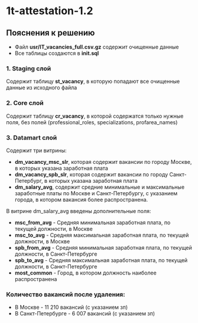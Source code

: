 # 1t-attestation-1.2

## Пояснения к решению

* Файл **usr/IT_vacancies_full.csv.gz** содержит очищенные данные
* Все таблицы создаются в **init.sql**

### 1. Staging слой

Содержит таблицу **st_vacancy**, в которую попадают все очищенные данные из исходного файла

### 2. Core слой

Содержит таблицу **cr_vacancy**, в которой содержатся только нужные поля, без полей (professional_roles, specializations, profarea_names)

### 3. Datamart слой

Содержит три витрины:
* **dm_vacancy_msc_slr**, которая содержит вакансии по городу Москве, в которых указана заработная плата
* **dm_vacancy_spb_slr**, которая содержит вакансии по городу Санкт-Петербург, в которых указана заработная плата
* **dm_salary_avg**, содержит средние минимальные и максимальные заработные платы по Москве и Санкт-Петербургу, с указанием города, в котором вакансия более распространена.

В витрине dm_salary_avg введены дополнительные поля:
* **msc_from_avg**  - Средняя минимальная заработная плата, по текущей должности, в Москве
* **msc_to_avg**    - Средняя максимальная заработная плата, по текущей должности, в Москве
* **spb_from_avg**  - Средняя минимальная заработная плата, по текущей должности, в Санкт-Петербурге
* **spb_to_avg**    - Средняя максимальная заработная плата, по текущей должности, в Санкт-Петербурге
* **most_common**   - Город, в котором должность наиболее распространена

### Количество вакансий после удаления:
* В Москве - 11 210 вакансий (с указанием зп)
* В Санкт-Петербурге - 6 007 вакансий (с указанием зп)